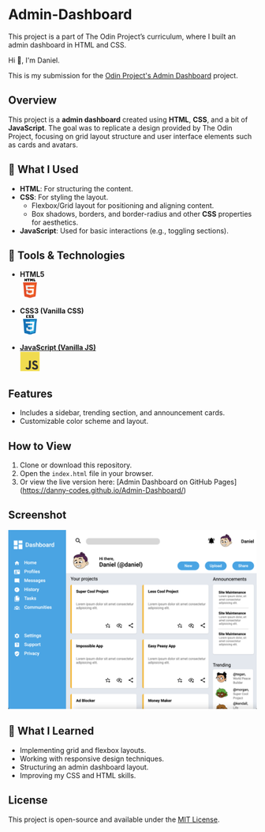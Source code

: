 # Admin-Dashboard
This project is a part of The Odin Project’s curriculum, where I built an admin dashboard in HTML and CSS.

Hi 👋, I'm Daniel.

This is my submission for the [Odin Project's Admin Dashboard](https://www.theodinproject.com/lessons/node-path-intermediate-html-and-css-admin-dashboard) project.

## Overview
This project is a **admin dashboard** created using **HTML**, **CSS**, and a bit of **JavaScript**. The goal was to replicate a design provided by The Odin Project, focusing on grid layout structure and user interface elements such as cards and avatars.

## 🤖 What I Used
- **HTML**: For structuring the content.
- **CSS**: For styling the layout.
  - Flexbox/Grid layout for positioning and aligning content.
  - Box shadows, borders, and border-radius and other **CSS** properties for aesthetics.
- **JavaScript**: Used for basic interactions (e.g., toggling sections).

## 🦄 Tools & Technologies
- **HTML5** <br> <a href="https://www.w3.org/html/" target="_blank" rel="noreferrer"> <img src="https://raw.githubusercontent.com/devicons/devicon/master/icons/html5/html5-original-wordmark.svg" alt="html5" width="40" height="40"/> </a>

- **CSS3 (Vanilla CSS)** <br> <a href="https://www.w3schools.com/css/" target="_blank" rel="noreferrer"> <img src="https://raw.githubusercontent.com/devicons/devicon/master/icons/css3/css3-original-wordmark.svg" alt="css3" width="40" height="40"/>

- **JavaScript (Vanilla JS)** <br> <a href="https://developer.mozilla.org/en-US/docs/Web/JavaScript" target="_blank" rel="noreferrer"> <img src="https://raw.githubusercontent.com/devicons/devicon/master/icons/javascript/javascript-original.svg" alt="javascript" width="40" height="40"/> </a> 


## Features
- Includes a sidebar, trending section, and announcement cards.
- Customizable color scheme and layout.

## How to View
1. Clone or download this repository.
2. Open the `index.html` file in your browser.
3. Or view the live version here: [Admin Dashboard on GitHub Pages] (https://danny-codes.github.io/Admin-Dashboard/)

## Screenshot
![Admin Dashboard Screenshot](https://github.com/danny-codes/admin-dashboard/raw/main/images/screenshot.png)

## 🎯 What I Learned
- Implementing grid and flexbox layouts.
- Working with responsive design techniques.
- Structuring an admin dashboard layout.
- Improving my CSS and HTML skills.

## License
This project is open-source and available under the [MIT License](LICENSE).
